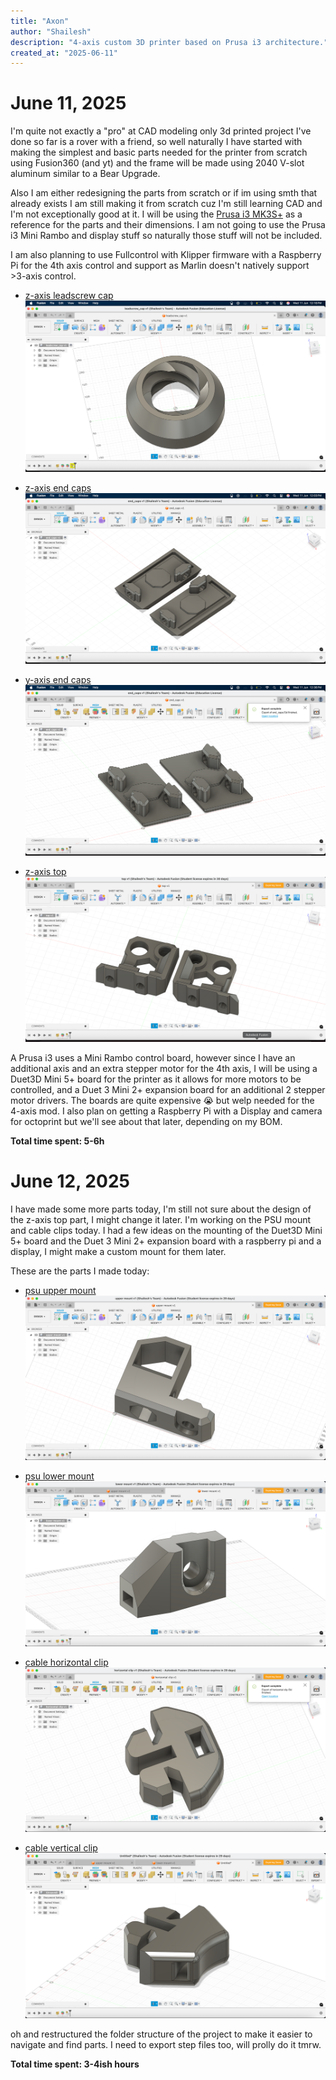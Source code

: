 ```yaml
---
title: "Axon"
author: "Shailesh"
description: "4-axis custom 3D printer based on Prusa i3 architecture."
created_at: "2025-06-11"
---
```


# June 11, 2025

I'm quite not exactly a "pro" at CAD modeling only 3d printed project I've done so far is a rover with a friend, so well naturally I have started with making the simplest and basic parts needed for the printer from scratch using Fusion360 (and yt) and the frame will be made using 2040 V-slot aluminum similar to a Bear Upgrade.

Also I am either redesigning the parts from scratch or if im using smth that already exists I am still making it from scratch cuz I'm still learning CAD and I'm not exceptionally good at it. I will be using the [Prusa i3 MK3S+](https://www.printables.com/model/57217-i3-mk3s-printable-parts) as a reference for the parts and their dimensions. I am not going to use the Prusa i3 Mini Rambo and display stuff so naturally those stuff will not be included.

I am also planning to use Fullcontrol with Klipper firmware with a Raspberry Pi for the 4th axis control and support as Marlin doesn't natively support >3-axis control.

- [z-axis leadscrew cap](https://a360.co/3HE5PBH)
![z-axis leadscrew cap](images/journal/june-11/z-axis_leadscrew_cap.png)

- [z-axis end caps](https://a360.co/4dXiFXP)
![z-axis end caps](images/journal/june-11/z-axis_end_caps.png)

- [y-axis end caps](https://a360.co/45oOS8p)
![y-axis end caps](images/journal/june-11/y-axis_end_caps.png)

- [z-axis top](https://a360.co/43T0UEn)
![z-axis top](images/journal/june-11/z-axis_top.png)

A Prusa i3 uses a Mini Rambo control board, however since I have an additional axis and an extra stepper motor for the 4th axis, I will be using a Duet3D Mini 5+ board for the printer as it allows for more motors to be controlled, and a Duet 3 Mini 2+ expansion board for an additional 2 stepper motor drivers. The boards are quite expensive 😭 but welp needed for the 4-axis mod. I also plan on getting a Raspberry Pi with a Display and camera for octoprint but we'll see about that later, depending on my BOM.

**Total time spent: 5-6h**

# June 12, 2025

I have made some more parts today, I'm still not sure about the design of the z-axis top part, I might change it later. I'm working on the PSU mount and cable clips today. I had a few ideas on the mounting of the Duet3D Mini 5+ board and the Duet 3 Mini 2+ expansion board with a raspberry pi and a display, I might make a custom mount for them later.

These are the parts I made today:

- [psu upper mount](https://a360.co/4jLz3fi)
![psu upper mount](images/journal/june-12/psu_upper_mount.png)

- [psu lower mount](https://a360.co/3HT5qLH)
![psu lower mount](images/journal/june-12/psu_lower_mount.png)

- [cable horizontal clip](https://a360.co/4600grg)
![cable horizontal clip](images/journal/june-12/cable_horizontal_clip.png)

- [cable vertical clip](https://a360.co/4e1TbZw)
![cable vertical clip](images/journal/june-12/cable_vertical_clip.png)

oh and restructured the folder structure of the project to make it easier to navigate and find parts. I need to export step files too, will prolly do it tmrw.

**Total time spent: 3-4ish hours**